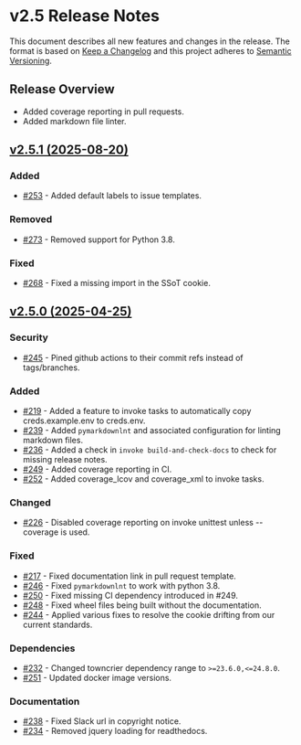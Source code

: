 # v2.5 Release Notes

This document describes all new features and changes in the release. The format is based on [Keep a Changelog](https://keepachangelog.com/en/1.0.0/) and this project adheres to [Semantic Versioning](https://semver.org/spec/v2.0.0.html).

## Release Overview

- Added coverage reporting in pull requests.
- Added markdown file linter.

## [v2.5.1 (2025-08-20)](https://github.com/nautobot/cookiecutter-nautobot-app/releases/tag/v2.5.1)

### Added

- [#253](https://github.com/nautobot/cookiecutter-nautobot-app/issues/253) - Added default labels to issue templates.

### Removed

- [#273](https://github.com/nautobot/cookiecutter-nautobot-app/issues/273) - Removed support for Python 3.8.

### Fixed

- [#268](https://github.com/nautobot/cookiecutter-nautobot-app/issues/268) - Fixed a missing import in the SSoT cookie.

## [v2.5.0 (2025-04-25)](https://github.com/nautobot/cookiecutter-nautobot-app/releases/tag/v2.5.0)

### Security

- [#245](https://github.com/nautobot/cookiecutter-nautobot-app/issues/245) - Pined github actions to their commit refs instead of tags/branches.

### Added

- [#219](https://github.com/nautobot/cookiecutter-nautobot-app/issues/219) - Added a feature to invoke tasks to automatically copy creds.example.env to creds.env.
- [#239](https://github.com/nautobot/cookiecutter-nautobot-app/issues/239) - Added `pymarkdownlnt` and associated configuration for linting markdown files.
- [#236](https://github.com/nautobot/cookiecutter-nautobot-app/issues/236) - Added a check in `invoke build-and-check-docs` to check for missing release notes.
- [#249](https://github.com/nautobot/cookiecutter-nautobot-app/issues/249) - Added coverage reporting in CI.
- [#252](https://github.com/nautobot/cookiecutter-nautobot-app/issues/252) - Added coverage_lcov and coverage_xml to invoke tasks.

### Changed

- [#226](https://github.com/nautobot/cookiecutter-nautobot-app/issues/226) - Disabled coverage reporting on invoke unittest unless --coverage is used.

### Fixed

- [#217](https://github.com/nautobot/cookiecutter-nautobot-app/issues/217) - Fixed documentation link in pull request template.
- [#246](https://github.com/nautobot/cookiecutter-nautobot-app/issues/246) - Fixed `pymarkdownlnt` to work with python 3.8.
- [#250](https://github.com/nautobot/cookiecutter-nautobot-app/issues/250) - Fixed missing CI dependency introduced in #249.
- [#248](https://github.com/nautobot/cookiecutter-nautobot-app/issues/248) - Fixed wheel files being built without the documentation.
- [#244](https://github.com/nautobot/cookiecutter-nautobot-app/issues/244) - Applied various fixes to resolve the cookie drifting from our current standards.

### Dependencies

- [#232](https://github.com/nautobot/cookiecutter-nautobot-app/issues/232) - Changed towncrier dependency range to `>=23.6.0,<=24.8.0`.
- [#251](https://github.com/nautobot/cookiecutter-nautobot-app/issues/251) - Updated docker image versions.

### Documentation

- [#238](https://github.com/nautobot/cookiecutter-nautobot-app/issues/238) - Fixed Slack url in copyright notice.
- [#234](https://github.com/nautobot/cookiecutter-nautobot-app/issues/234) - Removed jquery loading for readthedocs.
